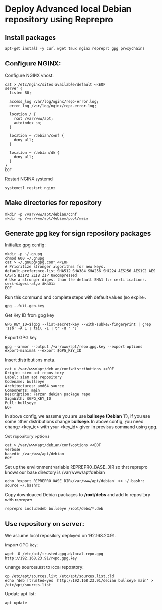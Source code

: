 # Deploy Advanced local Debian repository using Reprepro

## Install packages
```
apt-get install -y curl wget tmux nginx reprepro gpg proxychains
```

## Configure NGINX:
Configure NGINX vhost:
```
cat > /etc/nginx/sites-available/default <<EOF
server {
  listen 80;

  access_log /var/log/nginx/repo-error.log;
  error_log /var/log/nginx/repo-error.log;

  location / {
    root /var/www/apt;
    autoindex on;
  }

  location ~ /debian/conf {
    deny all;
  }

  location ~ /debian/db {
    deny all;
  }
}
EOF
```

Restart NGINX systemd
```
systemctl restart nginx
```


## Make directories for repository
```
mkdir -p /var/www/apt/debian/conf
mkdir -p /var/www/apt/debian/pool/main
```

## Generate gpg key for sign repository packages
Initialize gpg config:
```
mkdir -p ~/.gnupg
chmod 600 ~/.gnupg
cat > ~/.gnupg/gpg.conf <<EOF
# Prioritize stronger algorithms for new keys.
default-preference-list SHA512 SHA384 SHA256 SHA224 AES256 AES192 AES CAST5 BZIP2 ZLIB ZIP Uncompressed
# Use a stronger digest than the default SHA1 for certifications.
cert-digest-algo SHA512
EOF
```


Run this command and complete steps with default values (no expire).
```
gpg --full-gen-key
```

Get Key ID from gpg key
```
GPG_KEY_ID=$(gpg --list-secret-key --with-subkey-fingerprint | grep 'ssb' -A 1 | tail -1 | tr -d ' ')
```

Export GPG key.
```
gpg --armor --output /var/www/apt/repo.gpg.key --export-options export-minimal --export $GPG_KEY_ID
```

Insert distributions meta.

```
cat > /var/www/apt/debian/conf/distributions <<EOF
Origin: siem apt repository
Label: siem apt repository
Codename: bullseye
Architectures: amd64 source
Components: main
Description: Farzan debian package repo
SignWith: $GPG_KEY_ID
Pull: bullseye
EOF
```

In above config, we assume you are use **bullseye (Debian 11)**, if you use some other distributions change **bullseye**.
In above config, you need change <key_id> with your <key_id> given in previous command using gpg.

Set repository options
```
cat > /var/www/apt/debian/conf/options <<EOF
verbose
basedir /var/www/apt/debian
EOF
```

Set up the environment variable REPREPRO_BASE_DIR so that reprepro knows our base directory is /var/www/apt/debian
```
echo 'export REPREPRO_BASE_DIR=/var/www/apt/debian' >> ~/.bashrc
source ~/.bashrc
```

Copy downloaded Debian packages to **/root/debs** and add to repository with reprepro
```
reprepro includedeb bullseye /root/debs/*.deb
```


## Use repository on server:
We assume local repository deployed on 192.168.23.91.

Import GPG key:
```
wget -O /etc/apt/trusted.gpg.d/local-repo.gpg http://192.168.23.91/repo.gpg.key
```

Change sources.list to local repository:
```
cp /etc/apt/sources.list /etc/apt/sources.list.old
echo 'deb [trusted=yes] http://192.168.23.91/debian bullseye main' > /etc/apt/sources.list
```

Update apt list:
```
apt update
```
